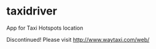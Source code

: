taxidriver
==========

App for Taxi Hotspots location

Discontinued! Please visit http://www.waytaxi.com/web/
